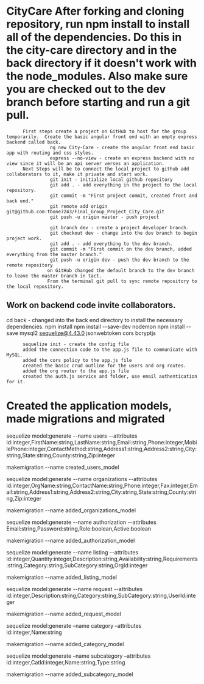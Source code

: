 # CityCare After forking and cloning repository, run npm install to install all of the dependencies.  Do this in the city-care directory and in the back directory if it doesn't work with the node_modules.  Also make sure you are checked out to the dev branch before starting and run a git pull.

          First steps create a project on GitHub to host for the group temporarily.  Create the basic angular front end with an empty express backend called back.
                    ng new City-Care - create the angular front end basic app with routing and css styles.
                    express --no-view - create an express backend with no view since it will be an api server verses an application. 
          Next Steps will be to connect the local project to github add collaborators to it, make it private and start work. 
                    git init - initialize local github repository
                    git add . - add everything in the project to the local repository.
                    git commit -m "First project commit, created front and back end."
                    git remote add origin git@github.com:tbone7243/Final_Group_Project_City_Care.git
                    git push -u origin master - push project 

                    git branch dev - create a project developer branch.         
                    git checkout dev - change into the dev branch to begin project work.
                    git add . - add everything to the dev branch.
                    git commit -m "First commit on the dev branch, added everything from the master branch."
                    git push -u origin dev - push the dev branch to the remote repository
                   on GitHub changed the default branch to the dev branch to leave the master branch in tact. 
                   From the terminal git pull to sync remote repository to the local repository. 



## Work on backend code invite collaborators. 

cd back - changed into the back end directory to install the necessary dependencies. 
          npm install 
          npm install --save-dev nodemon
          npm install --save mysql2 sequelize@4.43.0 jsonwebtoken cors bcryptjs

          sequelize init - create the config file
          added the connection code to the app.js file to communicate with MySQL.
          added the cors policy to the app.js file
          created the basic crud outline for the users and org routes. 
          added the org router to the app.js file
          created the auth.js service and folder, use email authentication for it. 

# Created the application models, made migrations and migrated 

sequelize model:generate --name users --attributes id:integer,FirstName:string,LastName:string,Email:string,Phone:integer,MobilePhone:integer,ContactMethod:string,Address1:string,Address2:string,City:string,State:string,County:string,Zip:integer

makemigration --name created_users_model

sequelize model:generate --name organizations --attributes id:integer,OrgName:string,ContactName:string,Phone:integer,Fax:integer,Email:string,Address1:string,Address2:string,City:string,State:string,County:string,Zip:integer

makemigration --name added_organizations_model

sequelize model:generate --name authorization --attributes Email:string,Password:string,Role:boolean,Active:boolean

makemigration --name added_authorization_model

sequelize model:generate --name listing --attributes id:integer,Quantity:integer,Description:string,Availability:string,Requirements:string,Category:string,SubCategory:string,OrgId:integer

makemigration --name added_listing_model

sequelize model:generate --name request --attributes id:integer,Description:string,Category:string,SubCategory:string,UserId:integer

makemigration --name added_request_model

sequelize model:generate –name category –attributes id:integer,Name:string

makemigration --name added_category_model

sequelize model:generate –name subcategory –attributes id:integer,CatId:integer,Name:string,Type:string

makemigration --name added_subcategory_model
